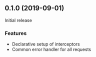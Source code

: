 ## 0.1.0 (2019-09-01)

Initial release

### Features

* Declarative setup of interceptors
* Common error handler for all requests
